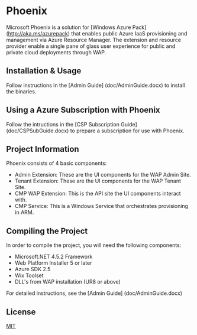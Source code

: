 # Phoenix

Microsoft Phoenix is a solution for [Windows Azure Pack] (http://aka.ms/azurepack) that enables public Azure IaaS provisioning and management via Azure Resource Manager. The extension and resource provider enable a single pane of glass user experience for public and private cloud deployments through WAP.

## Installation & Usage

Follow instructions in the [Admin Guide] (doc/AdminGuide.docx) to install the binaries.

## Using a Azure Subscription with Phoenix

Follow the intructions in the [CSP Subscription Guide] (doc/CSPSubGuide.docx) to prepare a subscription for use with Phoenix.

## Project Information

Phoenix consists of 4 basic components:

* Admin Extension: These are the UI components for the WAP Admin Site.
* Tenant Extension: These are the UI components for the WAP Tenant Site.
* CMP WAP Extension: This is the API site the UI components interact with.
* CMP Service: This is a Windows Service that orchestrates provisioning in ARM.

## Compiling the Project

In order to compile the project, you will need the following components:

* Microsoft.NET 4.5.2 Framework
* Web Platform Installer 5 or later
* Azure SDK 2.5
* Wix Toolset
* DLL's from WAP installation (UR8 or above)

For detailed instructions, see the [Admin Guide] (doc/AdminGuide.docx)

## License

[MIT](LICENSE)
